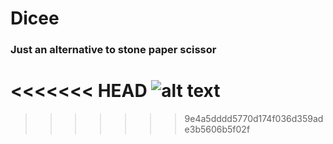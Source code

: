# Dicee
### Just an alternative to stone paper scissor
<<<<<<< HEAD
![alt text](http://url/to/img.png)
=======

>>>>>>> 9e4a5dddd5770d174f036d359ade3b5606b5f02f
